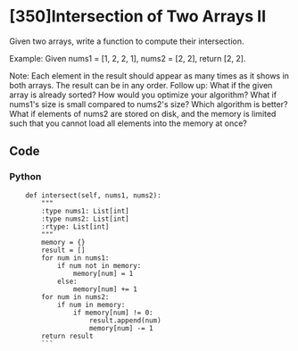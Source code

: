 # [350]Intersection of Two Arrays II

Given two arrays, write a function to compute their intersection.

Example:
Given nums1 = [1, 2, 2, 1], nums2 = [2, 2], return [2, 2].

Note:
Each element in the result should appear as many times as it shows in both arrays.
The result can be in any order.
Follow up:
What if the given array is already sorted? How would you optimize your algorithm?
What if nums1's size is small compared to nums2's size? Which algorithm is better?
What if elements of nums2 are stored on disk, and the memory is limited such that you cannot load all elements into the memory at once?

## Code

### Python
```class Solution(object):
    def intersect(self, nums1, nums2):
        """
        :type nums1: List[int]
        :type nums2: List[int]
        :rtype: List[int]
        """
        memory = {}
        result = []
        for num in nums1:
            if num not in memory:
                memory[num] = 1
            else:
                memory[num] += 1
        for num in nums2:
            if num in memory:
                if memory[num] != 0:
                    result.append(num)
                    memory[num] -= 1
        return result
        ```

